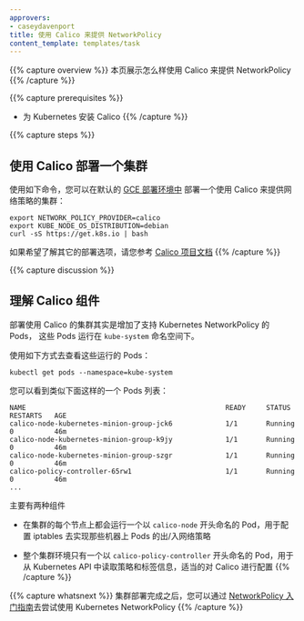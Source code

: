 ```yaml
---
approvers:
- caseydavenport
title: 使用 Calico 来提供 NetworkPolicy
content_template: templates/task
---
```



{{% capture overview %}}
本页展示怎么样使用 Calico 来提供 NetworkPolicy
{{% /capture %}}


{{% capture prerequisites %}}
* 为 Kubernetes 安装 Calico
{{% /capture %}}

{{% capture steps %}}

## 使用 Calico 部署一个集群


使用如下命令，您可以在默认的 [GCE 部署环境中](/docs/getting-started-guides/gce) 部署一个使用 Calico 来提供网络策略的集群：

```shell
export NETWORK_POLICY_PROVIDER=calico
export KUBE_NODE_OS_DISTRIBUTION=debian
curl -sS https://get.k8s.io | bash
```


如果希望了解其它的部署选项，请您参考 [Calico 项目文档](http://docs.projectcalico.org/)
{{% /capture %}}

{{% capture discussion %}}

##  理解 Calico 组件


部署使用 Calico 的集群其实是增加了支持 Kubernetes NetworkPolicy 的 Pods， 这些 Pods 运行在 `kube-system` 命名空间下。


使用如下方式去查看这些运行的 Pods：

```shell
kubectl get pods --namespace=kube-system
```


您可以看到类似下面这样的一个 Pods 列表：

```console
NAME                                                 READY     STATUS    RESTARTS   AGE
calico-node-kubernetes-minion-group-jck6             1/1       Running   0          46m
calico-node-kubernetes-minion-group-k9jy             1/1       Running   0          46m
calico-node-kubernetes-minion-group-szgr             1/1       Running   0          46m
calico-policy-controller-65rw1                       1/1       Running   0          46m
...
```


主要有两种组件


- 在集群的每个节点上都会运行一个以 `calico-node` 开头命名的 Pod，用于配置 iptables 去实现那些机器上 Pods 的出/入网络策略

- 整个集群环境只有一个以 `calico-policy-controller` 开头命名的 Pod，用于从 Kubernetes API 中读取策略和标签信息，适当的对 Calico 进行配置
{{% /capture %}}


{{% capture whatsnext %}}
集群部署完成之后，您可以通过 [NetworkPolicy 入门指南](/docs/getting-started-guides/network-policy/walkthrough)去尝试使用 Kubernetes NetworkPolicy
{{% /capture %}}